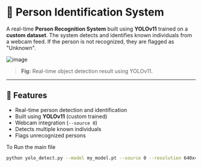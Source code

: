 # 🧠 Person Identification System

A real-time **Person Recognition System** built using **YOLOv11** trained on a **custom dataset**. The system detects and identifies known individuals from a webcam feed. If the person is not recognized, they are flagged as "Unknown".

![image](https://github.com/user-attachments/assets/7f17c37d-5625-4638-bca2-a4d9fa8d2edd)


> **Fig:** Real-time object detection result using YOLOv11.

---

## 🚀 Features

- Real-time person detection and identification
- Built using **YOLOv11** (custom trained)
- Webcam integration (`--source 0`)
- Detects multiple known individuals
- Flags unrecognized persons

To Run the main file

```bash
python yolo_detect.py --model my_model.pt --source 0 --resolution 640x480
